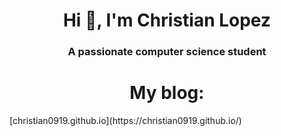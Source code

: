<h1 align="center">Hi 👋, I'm Christian Lopez</h1>
<h3 align="center">A passionate computer science student</h3>


<h1 align="center">My blog: </h1>[christian0919.github.io](https://christian0919.github.io/)
